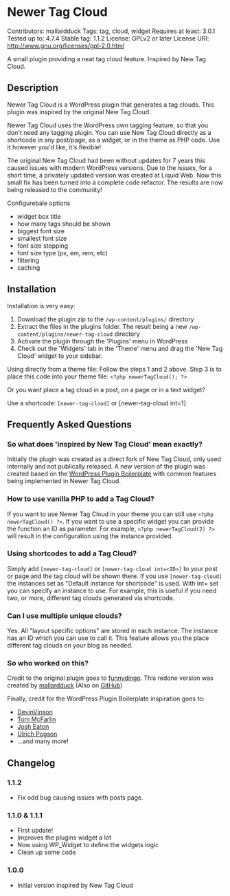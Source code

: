 # Newer Tag Cloud
Contributors: mallardduck
Tags: tag, cloud, widget
Requires at least: 3.0.1
Tested up to: 4.7.4
Stable tag: 1.1.2
License: GPLv2 or later
License URI: http://www.gnu.org/licenses/gpl-2.0.html

A small plugin providing a neat tag cloud feature. Inspired by New Tag Cloud.

## Description

Newer Tag Cloud is a WordPress plugin that generates a tag clouds. This plugin was inspired by the original New Tag Cloud.

Newer Tag Cloud uses the WordPress own tagging feature, so that you don't need any tagging plugin. You can use New Tag Cloud directly as a shortcode in any post/page, as a widget, or in the theme as PHP code. Use it however you'd like, it's flexible!

The original New Tag Cloud had been without updates for 7 years this caused issues with modern WordPress versions. Due to the issues, for a short time, a privately updated version was created at Liquid Web. Now this small fix has been  turned into a complete code refactor. The results are now being released to the  community!

Configurebale options
* widget box title
* how many tags should be shown
* biggest font size
* smallest font size
* font size stepping
* font size type (px, em, rem, etc)
* filtering
* caching

## Installation
Installation is very easy:

1. Download the plugin zip to the `/wp-content/plugins/` directory
1. Extract the files in the plugins folder. The result being a new `/wp-content/plugins/newer-tag-cloud` directory
2. Activate the plugin through the 'Plugins' menu in WordPress
3. Check out the 'Widgets' tab in the 'Theme' menu and drag the 'New Tag Cloud' widget to your sidebar.

Using directly from a theme file:
Follow the steps 1 and 2 above. Step 3 is to place this code into your theme file:
`<?php newerTagCloud(); ?>`

Or you want place a tag cloud in a post, on a page or in a text widget?

Use a shortcode: `[newer-tag-cloud]` or [newer-tag-cloud int=1]

## Frequently Asked Questions

### So what does 'inspired by New Tag Cloud' mean exactly?
Initially the plugin was created as a direct fork of New Tag Cloud, only used internally and not publically released. A new version of the plugin was created based on the [WordPress Plugin Boilerplate](https://wppb.io/) with common features being implemented in Newer Tag Cloud.

### How to use vanilla PHP to add a Tag Cloud?
If you want to use Newer Tag Cloud in your theme you can still use `<?php newerTagCloud() ?>`. If you want to use a specific widget you can provide the function an ID as parameter. For example, `<?php newerTagCloud(2) ?>` will result in the configuration using the instance provided.

### Using shortcodes to add a Tag Cloud?
Simply add `[newer-tag-cloud]` or `[newer-tag-cloud int=<ID>]` to your post or page and the tag cloud will be shown there. If you use `[newer-tag-cloud]` the instances set as "Default instance for shortcode" is used. With int=<ID> set you can specify an instance to use. For example, this is useful if you need two, or more, different tag clouds generated via shortcode.

### Can I use multiple unique clouds?
Yes. All "layout specific options" are stored in each instance. The instance has an ID which you can use to call it.
This feature allows you the place different tag clouds on your blog as needed.

### So who worked on this?
Credit to the original plugin goes to [funnydingo](https://profiles.wordpress.org/funnydingo/).
This redone version was created by [mallardduck](https://profiles.wordpress.org/mallardduck/) (Also on [GitHub](https://github.com/mallardduck))

Finally, credit for the WordPress Plugin Boilerplate inspiration goes to:

* [DevinVinson](https://github.com/DevinVinson)
* [Tom McFarlin](https://github.com/tommcfarlin/)
* [Josh Eaton](https://github.com/jjeaton)
* [Ulrich Pogson](https://github.com/grappler)
* ...and many more!

## Changelog

### 1.1.2
* Fix odd bug causing issues with posts page.

### 1.1.0 & 1.1.1
* First update!
* Improves the plugins widget a lot
* Now using WP_Widget to define the widgets logic
* Clean up some code

### 1.0.0
* Initial version inspired by New Tag Cloud
